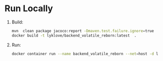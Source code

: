 
# Run Locally
1. Build:

   ```sh
   mvn  clean package jacoco:report -Dmaven.test.failure.ignore=true
   docker build -t lyklove/backend_volatile_reborn:latest  . 
   ```

2. Run:

   ```sh
   docker container run --name backend_volatile_reborn --net=host -d lyklove/backend_volatile_reborn:latest
   ```

